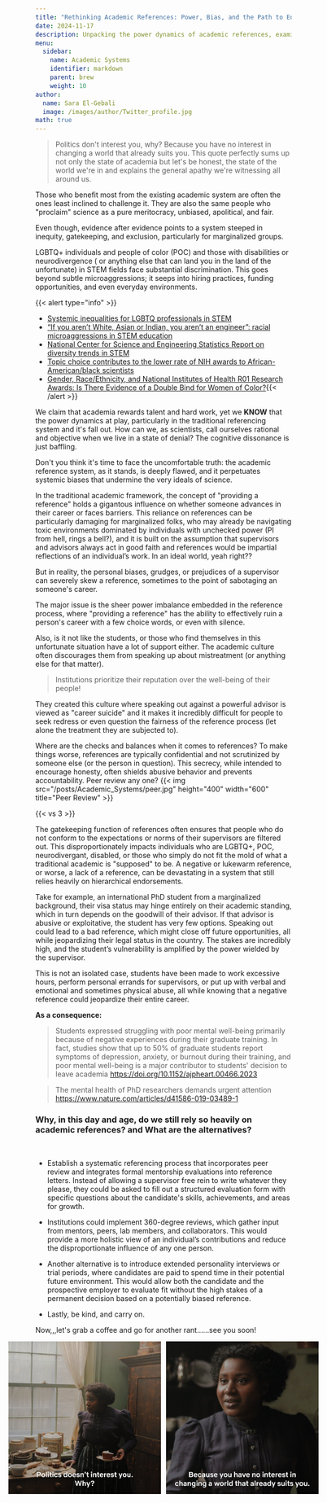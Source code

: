 ```yaml
---
title: "Rethinking Academic References: Power, Bias, and the Path to Equitable Evaluations"
date: 2024-11-17
description: Unpacking the power dynamics of academic references, examining the gatekeeping effect and it's impact on marginalized groups. 
menu:
  sidebar:
    name: Academic Systems
    identifier: markdown
    parent: brew
    weight: 10
author:
  name: Sara El-Gebali
  image: /images/author/Twitter_profile.jpg
math: true
---
```


> Politics don't interest you, why? Because you have no interest in changing a world that already suits you.
This quote perfectly sums up not only the state of academia but let's be honest, the state of the world we're in and explains the general apathy we're witnessing all around us.  

Those who benefit most from the existing academic system are often the ones least inclined to challenge it. They are also the same people who "proclaim" science as a pure meritocracy, unbiased, apolitical, and fair. 

Even though, evidence after evidence points to a system steeped in inequity, gatekeeping, and exclusion, particularly for marginalized groups. 

LGBTQ+ individuals and people of color (POC)  and those with disabilities or neurodivergence ( or anything else  that can land you in the land of the unfortunate) in STEM fields face substantial discrimination. This goes beyond subtle microaggressions; it seeps into hiring practices, funding opportunities, and even everyday environments. 

{{< alert type="info" >}}  
- [Systemic inequalities for LGBTQ professionals in STEM](https://doi.org/10.1126/sciadv.abe0933)  
-  [“If you aren’t White, Asian or Indian, you aren’t an engineer”: racial microaggressions in STEM education](https://stemeducationjournal.springeropen.com/articles/10.1186/s40594-020-00241-4)
- [National Center for Science and Engineering Statistics Report on diversity trends in STEM](https://new.nsf.gov/news/diversity-and-stem-2023)
- [Topic choice contributes to the lower rate of NIH awards to African-American/black scientists](https://www.science.org/doi/10.1126/sciadv.aaw7238)
- [Gender, Race/Ethnicity, and National Institutes of Health R01 Research Awards: Is There Evidence of a Double Bind for Women of Color?](https://pmc.ncbi.nlm.nih.gov/articles/PMC4965301/){{< /alert >}}

We claim that academia rewards talent and hard work, yet we **KNOW** that the power dynamics at play, particularly in the traditional referencing system and it's fall out. 
How can we, as scientists, call ourselves rational and objective when we live in a state of denial? The cognitive dissonance is just baffling. 

Don't you think it's time to face the uncomfortable truth: the academic reference system, as it stands, is deeply flawed, and it perpetuates systemic biases that undermine the very ideals of science.

In the traditional academic framework, the concept of "providing a reference" holds a gigantous influence on whether someone advances in their career or faces barriers. This reliance on references can be particularly damaging for marginalized folks, who may already be navigating toxic environments dominated by individuals with unchecked power (PI from hell, rings a bell?), and it is built on the assumption that supervisors and advisors always act in good faith and references would be impartial reflections of an individual’s work.  In an ideal world, yeah right?? 

But in reality, the personal biases, grudges, or prejudices of a supervisor can severely skew a reference, sometimes to the point of sabotaging an someone's career. 

The major issue is the sheer power imbalance embedded in the reference process, where "providing a reference" has the ability to effectively ruin a person's career with a few choice words, or even with silence.

Also, is it not like the students, or those who find themselves in this unfortunate situation have a lot of support either. The academic culture often discourages them from speaking up about mistreatment (or anything else for that matter).

> Institutions  prioritize their reputation over the well-being of their people! 

They created this culture where speaking out against a powerful advisor is viewed as "career suicide" and it makes it incredibly difficult for people to seek redress or even question the fairness of the reference process (let alone the treatment they are subjected to).

Where are the checks and balances when it comes to references? To make things worse, references are typically confidential and not scrutinized by someone else (or the person in question). This secrecy, while intended to encourage honesty, often shields abusive behavior and prevents accountability. Peer review any one? 
{{< img src="/posts/Academic_Systems/peer.jpg" height="400" width="600" title="Peer Review" >}}

{{< vs 3 >}}

The gatekeeping function of references often ensures that people who do not conform to the expectations or norms of their supervisors are filtered out. This disproportionately impacts individuals who are LGBTQ+, POC, neurodivergant, disabled, or those who simply do not fit the mold of what a traditional academic is "supposed" to be. A negative or lukewarm reference, or worse, a lack of a reference, can be devastating in a system that still relies heavily on hierarchical endorsements.

Take for example, an international PhD student from a marginalized background, their visa status may hinge entirely on their academic standing, which in turn depends on the goodwill of their advisor. If that advisor is abusive or exploitative, the student has very few options. Speaking out could lead to a bad reference, which might close off future opportunities, all while jeopardizing their legal status in the country. The stakes are incredibly high, and the student’s vulnerability is amplified by the power wielded by the supervisor.

This is not an isolated case, students have been made to work excessive hours, perform personal errands for supervisors, or put up with verbal and emotional and sometimes physical abuse, all while knowing that a negative reference could jeopardize their entire career.

**As a consequence:**
  > Students expressed struggling with poor mental well-being primarily because of negative experiences during their graduate training. In fact, studies show that up to 50% of graduate students report symptoms of depression, anxiety, or burnout during their training, and poor mental well-being is a major contributor to students' decision to leave academia https://doi.org/10.1152/ajpheart.00466.2023 

> The mental health of PhD researchers demands urgent attention https://www.nature.com/articles/d41586-019-03489-1 

### Why, in this day and age, do we still rely so heavily on academic references? and What are the alternatives?
<br>

- Establish a systematic referencing process that incorporates peer review and integrates formal mentorship evaluations into reference letters. Instead of allowing a supervisor free rein to write whatever they please, they could be asked to fill out a structured evaluation form with specific questions about the candidate's skills, achievements, and areas for growth. 

- Institutions could implement 360-degree reviews, which gather input from mentors, peers, lab members, and collaborators. This would provide a more holistic view of an individual’s contributions and reduce the disproportionate influence of any one person.

- Another alternative is to introduce extended personality interviews or trial periods, where candidates are paid to spend time in their potential future environment. This would allow both the candidate and the prospective employer to evaluate fit without the high stakes of a permanent decision based on a potentially biased reference.
- Lastly,  be kind, and carry on. 

Now,,,let's grab a coffee and go for another rant......see you soon!

<div style="display: flex; justify-content: center; align-items: center;">
    <img src="/posts/Academic_Systems/politics1.jpg" height="300" width="300" alt="quote from Enola Holmes movie" style="margin-right: 10px;">
    <img src="/posts/Academic_Systems/politics2.jpg" height="300" width="300" alt="quote from Enola Holmes movie">
</div>



